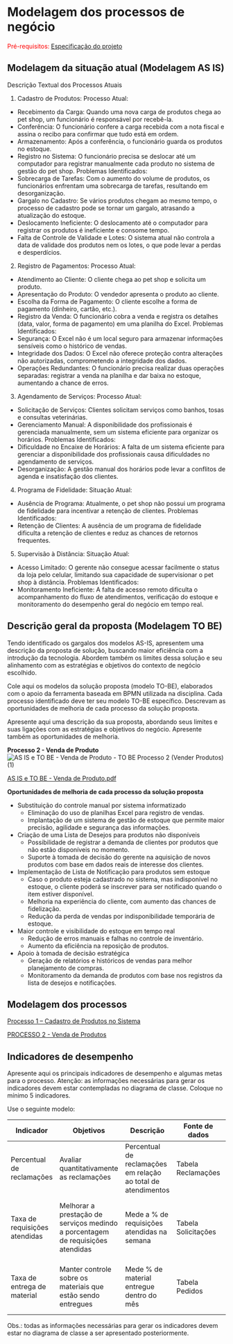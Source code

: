 # Modelagem dos processos de negócio

<span style="color:red">Pré-requisitos: <a href="02-Especificacao.md"> Especificação do projeto</a></span>



## Modelagem da situação atual (Modelagem AS IS)

Descrição Textual dos Processos Atuais
1. Cadastro de Produtos:
Processo Atual:
* Recebimento da Carga: Quando uma nova carga de produtos chega ao pet shop, um funcionário é responsável por recebê-la.
* Conferência: O funcionário confere a carga recebida com a nota fiscal e assina o recibo para confirmar que tudo está em ordem.
* Armazenamento: Após a conferência, o funcionário guarda os produtos no estoque.
* Registro no Sistema: O funcionário precisa se deslocar até um computador para registrar manualmente cada produto no sistema de gestão do pet shop.
Problemas Identificados:
* Sobrecarga de Tarefas: Com o aumento do volume de produtos, os funcionários enfrentam uma sobrecarga de tarefas, resultando em desorganização.
* Gargalo no Cadastro: Se vários produtos chegam ao mesmo tempo, o processo de cadastro pode se tornar um gargalo, atrasando a atualização do estoque.
* Deslocamento Ineficiente: O deslocamento até o computador para registrar os produtos é ineficiente e consome tempo.
* Falta de Controle de Validade e Lotes: O sistema atual não controla a data de validade dos produtos nem os lotes, o que pode levar a perdas e desperdícios.
2. Registro de Pagamentos:
Processo Atual:
* Atendimento ao Cliente: O cliente chega ao pet shop e solicita um produto.
* Apresentação do Produto: O vendedor apresenta o produto ao cliente.
* Escolha da Forma de Pagamento: O cliente escolhe a forma de pagamento (dinheiro, cartão, etc.).
* Registro da Venda: O funcionário cobra a venda e registra os detalhes (data, valor, forma de pagamento) em uma planilha do Excel.
Problemas Identificados:
* Segurança: O Excel não é um local seguro para armazenar informações sensíveis como o histórico de vendas.
* Integridade dos Dados: O Excel não oferece proteção contra alterações não autorizadas, comprometendo a integridade dos dados.
* Operações Redundantes: O funcionário precisa realizar duas operações separadas: registrar a venda na planilha e dar baixa no estoque, aumentando a chance de erros.
3. Agendamento de Serviços:
Processo Atual:
* Solicitação de Serviços: Clientes solicitam serviços como banhos, tosas e consultas veterinárias.
* Gerenciamento Manual: A disponibilidade dos profissionais é gerenciada manualmente, sem um sistema eficiente para organizar os horários.
Problemas Identificados:
* Dificuldade no Encaixe de Horários: A falta de um sistema eficiente para gerenciar a disponibilidade dos profissionais causa dificuldades no agendamento de serviços.
* Desorganização: A gestão manual dos horários pode levar a conflitos de agenda e insatisfação dos clientes.
4. Programa de Fidelidade:
Situação Atual:
* Ausência de Programa: Atualmente, o pet shop não possui um programa de fidelidade para incentivar a retenção de clientes.
Problemas Identificados:
* Retenção de Clientes: A ausência de um programa de fidelidade dificulta a retenção de clientes e reduz as chances de retornos frequentes.
5. Supervisão à Distância:
Situação Atual:
* Acesso Limitado: O gerente não consegue acessar facilmente o status da loja pelo celular, limitando sua capacidade de supervisionar o pet shop à distância.
Problemas Identificados:
* Monitoramento Ineficiente: A falta de acesso remoto dificulta o acompanhamento do fluxo de atendimentos, verificação do estoque e monitoramento do desempenho geral do negócio em tempo real.


## Descrição geral da proposta (Modelagem TO BE)

Tendo identificado os gargalos dos modelos AS-IS, apresentem uma descrição da proposta de solução, buscando maior eficiência com a introdução da tecnologia. Abordem também os limites dessa solução e seu alinhamento com as estratégias e objetivos do contexto de negócio escolhido.

Cole aqui os modelos da solução proposta (modelo TO-BE), elaborados com o apoio da ferramenta baseada em BPMN utilizada na disciplina. Cada processo identificado deve ter seu modelo TO-BE específico. Descrevam as oportunidades de melhoria de cada processo da solução proposta.

Apresente aqui uma descrição da sua proposta, abordando seus limites e suas ligações com as estratégias e objetivos do negócio. Apresente também as oportunidades de melhoria.



**Processo 2 - Venda de Produto**
![AS IS e TO BE - Venda de Produto - TO BE Processo 2 (Vender Produtos) (1)](https://github.com/user-attachments/assets/5f75506b-0ed3-49ee-b524-52c16f2f8a16)


[AS IS e TO BE - Venda de Produto.pdf](https://github.com/user-attachments/files/19694499/AS.IS.e.TO.BE.-.Venda.de.Produto.pdf)

**Oportunidades de melhoria de cada processo da solução proposta**
- Substituição do controle manual por sistema informatizado
  - Eliminação do uso de planilhas Excel para registro de vendas.
  - Implantação de um sistema de gestão de estoque que permite maior precisão, agilidade e segurança das informações.
- Criação de uma Lista de Desejos para produtos não disponíveis
  - Possibilidade de registrar a demanda de clientes por produtos que não estão disponíveis no momento.
  - Suporte à tomada de decisão do gerente na aquisição de novos produtos com base em dados reais de interesse dos clientes.
- Implementação de Lista de Notificação para produtos sem estoque
  - Caso o produto esteja cadastrado no sistema, mas indisponível no estoque, o cliente poderá se inscrever para ser notificado quando o item estiver disponível.
  - Melhoria na experiência do cliente, com aumento das chances de fidelização.
  - Redução da perda de vendas por indisponibilidade temporária de estoque.
- Maior controle e visibilidade do estoque em tempo real
  - Redução de erros manuais e falhas no controle de inventário.
  - Aumento da eficiência na reposição de produtos.
- Apoio à tomada de decisão estratégica
  - Geração de relatórios e históricos de vendas para melhor planejamento de compras.
  - Monitoramento da demanda de produtos com base nos registros da lista de desejos e notificações. 


## Modelagem dos processos

[Processo 1 – Cadastro de Produtos no Sistema](https://github.com/ICEI-PUC-Minas-PCO-SI/2025-1-p3-tiapn-si-grupo-6/blob/main/docs/processes/processo-1-Cadastro_de_produtos_no_sistema.md)

[PROCESSO 2 - Venda de Produtos](./processes/processo-2-nome-do-processo.md "Detalhamento do processo 2.")


## Indicadores de desempenho

Apresente aqui os principais indicadores de desempenho e algumas metas para o processo. Atenção: as informações necessárias para gerar os indicadores devem estar contempladas no diagrama de classe. Coloque no mínimo 5 indicadores.

Use o seguinte modelo:

| **Indicador** | **Objetivos** | **Descrição** | **Fonte de dados** | **Fórmula de cálculo** |
| ---           | ---           | ---           | ---             | ---             |
| Percentual de reclamações | Avaliar quantitativamente as reclamações | Percentual de reclamações em relação ao total de atendimentos | Tabela Reclamações | número total de reclamações / número total de atendimentos |
| Taxa de requisições atendidas | Melhorar a prestação de serviços medindo a porcentagem de requisições atendidas| Mede a % de requisições atendidas na semana | Tabela Solicitações | (número de requisições atendidas / número total de requisições) * 100 |
| Taxa de entrega de material | Manter controle sobre os materiais que estão sendo entregues | Mede % de material entregue dentro do mês | Tabela Pedidos | (número de pedidos entregues / número total de pedidos) * 100 |


Obs.: todas as informações necessárias para gerar os indicadores devem estar no diagrama de classe a ser apresentado posteriormente.
